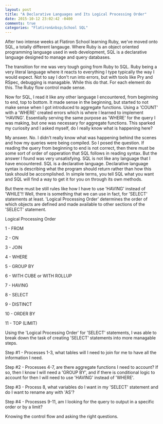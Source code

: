 ```yaml
---
layout: post
title: "A Declarative Languages and Its Logical Processing Order"
date: 2015-10-12 23:02:42 -0400
comments: true
categories: "Flatiron&nbsp;School SQL"
---
```


After two intense weeks at Flatiron School learning Ruby, we've moved onto SQL, a totally different langauge. Where Ruby is an object oriented programming language used in web development, SQL is a declarative language designed to manage and query databases.

The transition for me was very tough going from Ruby to SQL. Ruby being a very literal language where it reacts to everything I type typically the way I would expect. Not to say I don't run into errors, but with tools like Pry and RSpec, debugging is managable. While this do that. For each element do this. The Ruby flow control made sense.

Now for SQL, I read it like any other language I encountered, from beginning to end, top to bottom. It made sense in the beginning, but started to not make sense when I got introduced to aggregate functions. Using a 'COUNT' with a 'WHERE' created errors which is where I learned to implement 'HAVING'. Essentially serving the same purpose as 'WHERE' for the query I was making, but one was necessary for aggregate functions. This sparked my curiosity and I asked myself, do I really know what is happening here?

My answer. No. I didn't really know what was happening behind the scenes and how my queries were being compiled. So I posed the question. If reading the query from beginning to end is not correct, then there must be some sort of order of opperation that SQL follows in reading syntax. But the answer I found was very unsatisfying. SQL is not like any language that I have encountered. SQL is a declarative language. Declarative language syntax is describing what the program should return rather than how this task should be accomplished. In simple terms, you tell SQL what you want and SQL will find a way to get it for you on through its own methods.

But there must be still rules like how I have to use 'HAVING' instead of 'WHILE'!! Well, there is something that we can use in fact, for 'SELECT' statements at least. 'Logical Processing Order' determines the order of which objects are defined and made available to other sections of the 'SELECT' statement.

Logical Processing Order

1 - FROM

2 - ON

3 - JOIN

4 - WHERE

5 - GROUP BY

6 - WITH CUBE or WITH ROLLUP

7 - HAVING

8 - SELECT

9 - DISTINCT

10 - ORDER BY

11 - TOP (LIMIT)

Using the 'Logical Processing Order' for 'SELECT' statements, I was able to break down the task of creating 'SELECT' statements into more managable steps.

Step #1 - Processes 1-3, what tables will I need to join for me to have all the information I need.

Step #2 - Processes 4-7, are there aggregate functions I need to account? If so, then I know I will need a 'GROUP BY', and if there is conditional logic to account for then I will need to use 'HAVING' instead of 'WHERE'.

Step #3 - Process 8, what variables do I want in my 'SELECT' statement and do I want to rename any with 'AS'?

Step #4 - Processes 9-11, am I looking for the query to output in a specific order or by a limit?

Knowing the control flow and asking the right questions.
